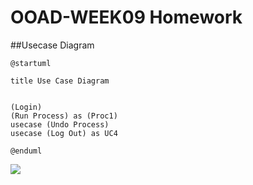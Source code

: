 # OOAD-WEEK09 Homework
##Usecase Diagram

```
@startuml

title Use Case Diagram 


(Login)
(Run Process) as (Proc1)
usecase (Undo Process)
usecase (Log Out) as UC4

@enduml
```

<img src = "https://github.com/OOAD-2559/OOAD-WEEK09/blob/master/Homework/usecase1.png">

